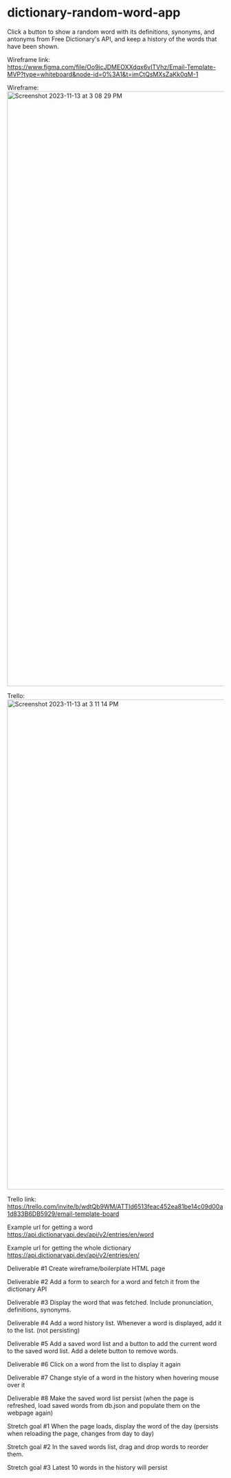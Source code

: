 # dictionary-random-word-app
Click a button to show a random word with its definitions, synonyms, and antonyms from Free Dictionary's API, and keep a history of the words that have been shown. 

Wireframe link:
https://www.figma.com/file/Oo9icJDMEOXXdqx6vITVhz/Email-Template-MVP?type=whiteboard&node-id=0%3A1&t=imCtQsMXsZaKk0qM-1

Wireframe:
<img width="1384" alt="Screenshot 2023-11-13 at 3 08 29 PM" src="https://github.com/EvanLosh/dictionary-random-word-app/assets/145052899/58013617-135a-4d3d-a896-46ce9b7cfbac">

Trello:
<img width="1140" alt="Screenshot 2023-11-13 at 3 11 14 PM" src="https://github.com/EvanLosh/dictionary-random-word-app/assets/145052899/be323883-1930-4959-94cb-a3fdf3df72d0">

Trello link:
https://trello.com/invite/b/wdtQb9WM/ATTId6513feac452ea81be14c09d00a1d833B6DB5929/email-template-board

Example url for getting a word
https://api.dictionaryapi.dev/api/v2/entries/en/word

Example url for getting the whole dictionary
https://api.dictionaryapi.dev/api/v2/entries/en/

Deliverable #1
Create wireframe/boilerplate HTML page

Deliverable #2
Add a form to search for a word and fetch it from the dictionary API

Deliverable #3
Display the word that was fetched. Include pronunciation, definitions, synonyms.

Deliverable #4
Add a word history list. Whenever a word is displayed, add it to the list. (not persisting)

Deliverable #5
Add a saved word list and a button to add the current word to the saved word list. Add a delete button to remove words.

Deliverable #6
Click on a word from the list to display it again

Deliverable #7 
Change style of a word in the history when hovering mouse over it

Deliverable #8 Make the saved word list persist (when the page is refreshed, load saved words from db.json and populate them on the webpage again) 

Stretch goal #1 When the page loads, display the word of the day (persists when reloading the page, changes from day to day)

Stretch goal #2 In the saved words list, drag and drop words to reorder them.

Stretch goal #3 Latest 10 words in the history will persist









